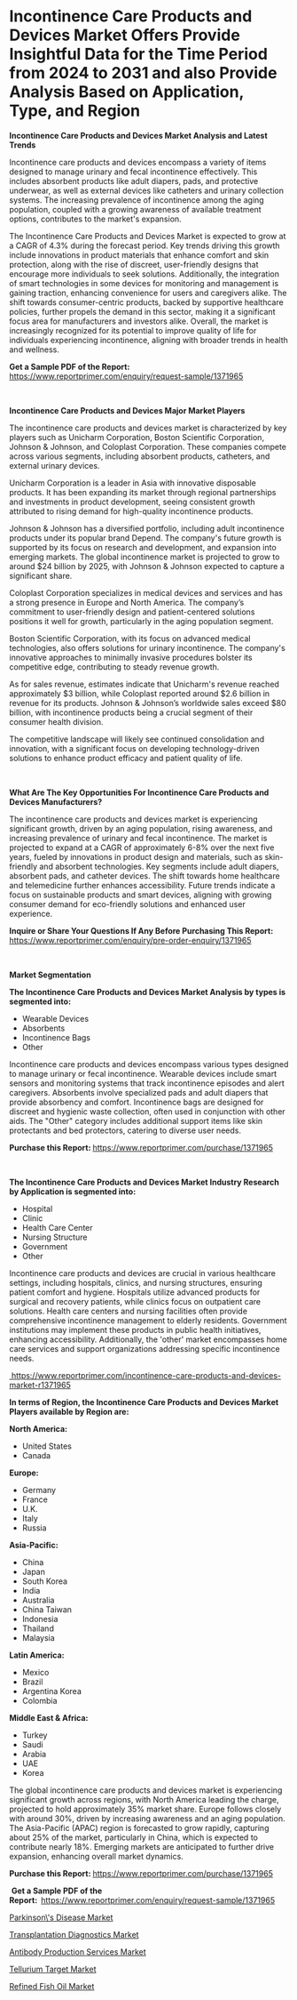 <p><h1>Incontinence Care Products and Devices Market Offers Provide Insightful Data for the Time Period from 2024 to 2031 and also Provide Analysis Based on Application, Type, and Region</h1></p><p><strong>Incontinence Care Products and Devices Market Analysis and Latest Trends</strong></p>
<p><p>Incontinence care products and devices encompass a variety of items designed to manage urinary and fecal incontinence effectively. This includes absorbent products like adult diapers, pads, and protective underwear, as well as external devices like catheters and urinary collection systems. The increasing prevalence of incontinence among the aging population, coupled with a growing awareness of available treatment options, contributes to the market's expansion.</p><p>The Incontinence Care Products and Devices Market is expected to grow at a CAGR of 4.3% during the forecast period. Key trends driving this growth include innovations in product materials that enhance comfort and skin protection, along with the rise of discreet, user-friendly designs that encourage more individuals to seek solutions. Additionally, the integration of smart technologies in some devices for monitoring and management is gaining traction, enhancing convenience for users and caregivers alike. The shift towards consumer-centric products, backed by supportive healthcare policies, further propels the demand in this sector, making it a significant focus area for manufacturers and investors alike. Overall, the market is increasingly recognized for its potential to improve quality of life for individuals experiencing incontinence, aligning with broader trends in health and wellness.</p></p>
<p><strong>Get a Sample PDF of the Report:&nbsp;</strong> <a href="https://www.reportprimer.com/enquiry/request-sample/1371965">https://www.reportprimer.com/enquiry/request-sample/1371965</a></p>
<p>&nbsp;</p>
<p><strong>Incontinence Care Products and Devices Major Market Players</strong></p>
<p><p>The incontinence care products and devices market is characterized by key players such as Unicharm Corporation, Boston Scientific Corporation, Johnson & Johnson, and Coloplast Corporation. These companies compete across various segments, including absorbent products, catheters, and external urinary devices.</p><p>Unicharm Corporation is a leader in Asia with innovative disposable products. It has been expanding its market through regional partnerships and investments in product development, seeing consistent growth attributed to rising demand for high-quality incontinence products.</p><p>Johnson & Johnson has a diversified portfolio, including adult incontinence products under its popular brand Depend. The company's future growth is supported by its focus on research and development, and expansion into emerging markets. The global incontinence market is projected to grow to around $24 billion by 2025, with Johnson & Johnson expected to capture a significant share.</p><p>Coloplast Corporation specializes in medical devices and services and has a strong presence in Europe and North America. The company’s commitment to user-friendly design and patient-centered solutions positions it well for growth, particularly in the aging population segment.</p><p>Boston Scientific Corporation, with its focus on advanced medical technologies, also offers solutions for urinary incontinence. The company's innovative approaches to minimally invasive procedures bolster its competitive edge, contributing to steady revenue growth.</p><p>As for sales revenue, estimates indicate that Unicharm's revenue reached approximately $3 billion, while Coloplast reported around $2.6 billion in revenue for its products. Johnson & Johnson’s worldwide sales exceed $80 billion, with incontinence products being a crucial segment of their consumer health division.</p><p>The competitive landscape will likely see continued consolidation and innovation, with a significant focus on developing technology-driven solutions to enhance product efficacy and patient quality of life.</p></p>
<p>&nbsp;</p>
<p><strong>What Are The Key Opportunities For Incontinence Care Products and Devices Manufacturers?</strong></p>
<p><p>The incontinence care products and devices market is experiencing significant growth, driven by an aging population, rising awareness, and increasing prevalence of urinary and fecal incontinence. The market is projected to expand at a CAGR of approximately 6-8% over the next five years, fueled by innovations in product design and materials, such as skin-friendly and absorbent technologies. Key segments include adult diapers, absorbent pads, and catheter devices. The shift towards home healthcare and telemedicine further enhances accessibility. Future trends indicate a focus on sustainable products and smart devices, aligning with growing consumer demand for eco-friendly solutions and enhanced user experience.</p></p>
<p><strong>Inquire or Share Your Questions If Any Before Purchasing This Report:</strong> <a href="https://www.reportprimer.com/enquiry/pre-order-enquiry/1371965">https://www.reportprimer.com/enquiry/pre-order-enquiry/1371965</a></p>
<p>&nbsp;</p>
<p><strong>Market Segmentation</strong></p>
<p><strong>The Incontinence Care Products and Devices Market Analysis by types is segmented into:</strong></p>
<p><ul><li>Wearable Devices</li><li>Absorbents</li><li>Incontinence Bags</li><li>Other</li></ul></p>
<p><p>Incontinence care products and devices encompass various types designed to manage urinary or fecal incontinence. Wearable devices include smart sensors and monitoring systems that track incontinence episodes and alert caregivers. Absorbents involve specialized pads and adult diapers that provide absorbency and comfort. Incontinence bags are designed for discreet and hygienic waste collection, often used in conjunction with other aids. The "Other" category includes additional support items like skin protectants and bed protectors, catering to diverse user needs.</p></p>
<p><strong>Purchase this Report:&nbsp;</strong><a href="https://www.reportprimer.com/purchase/1371965">https://www.reportprimer.com/purchase/1371965</a></p>
<p>&nbsp;</p>
<p><strong>The Incontinence Care Products and Devices Market Industry Research by Application is segmented into:</strong></p>
<p><ul><li>Hospital</li><li>Clinic</li><li>Health Care Center</li><li>Nursing Structure</li><li>Government</li><li>Other</li></ul></p>
<p><p>Incontinence care products and devices are crucial in various healthcare settings, including hospitals, clinics, and nursing structures, ensuring patient comfort and hygiene. Hospitals utilize advanced products for surgical and recovery patients, while clinics focus on outpatient care solutions. Health care centers and nursing facilities often provide comprehensive incontinence management to elderly residents. Government institutions may implement these products in public health initiatives, enhancing accessibility. Additionally, the 'other' market encompasses home care services and support organizations addressing specific incontinence needs.</p></p>
<p><a href="https://www.reportprimer.com/incontinence-care-products-and-devices-market-r1371965">&nbsp;https://www.reportprimer.com/incontinence-care-products-and-devices-market-r1371965</a></p>
<p><strong>In terms of Region, the Incontinence Care Products and Devices Market Players available by Region are:</strong></p>
<p>
    <p> <strong> North America: </strong>
        <ul>
            <li>United States</li>
            <li>Canada</li>
        </ul>
        </p> 
    <p> <strong> Europe: </strong>
        <ul>
            <li>Germany</li>
            <li>France</li>
            <li>U.K.</li>
            <li>Italy</li>
            <li>Russia</li>
        </ul>
        </p> 
    <p> <strong> Asia-Pacific: </strong>
        <ul>
            <li>China</li>
            <li>Japan</li>
            <li>South Korea</li>
            <li>India</li>
            <li>Australia</li>
            <li>China Taiwan</li>
            <li>Indonesia</li>
            <li>Thailand</li>
            <li>Malaysia</li>
        </ul>
        </p> 
    <p> <strong> Latin America: </strong>
        <ul>
            <li>Mexico</li>
            <li>Brazil</li>
            <li>Argentina Korea</li>
            <li>Colombia</li>
        </ul>
        </p> 
    <p> <strong> Middle East & Africa: </strong>
        <ul>
            <li>Turkey</li>
            <li>Saudi</li>
            <li>Arabia</li>
            <li>UAE</li>
            <li>Korea</li>
        </ul>
    </p>
    </p>
<p><p>The global incontinence care products and devices market is experiencing significant growth across regions, with North America leading the charge, projected to hold approximately 35% market share. Europe follows closely with around 30%, driven by increasing awareness and an aging population. The Asia-Pacific (APAC) region is forecasted to grow rapidly, capturing about 25% of the market, particularly in China, which is expected to contribute nearly 18%. Emerging markets are anticipated to further drive expansion, enhancing overall market dynamics.</p></p>
<p><strong>Purchase this Report: </strong><a href="https://www.reportprimer.com/purchase/1371965">https://www.reportprimer.com/purchase/1371965</a></p>
<p>&nbsp;<strong>Get a Sample PDF of the Report:&nbsp;&nbsp;</strong><a href="https://www.reportprimer.com/enquiry/request-sample/1371965">https://www.reportprimer.com/enquiry/request-sample/1371965</a></p>
<p><strong></strong></p>
<p><p><a href="https://medium.com/@caicuccucga_44415/what-are-the-emerging-market-trends-of-parkinson-s-disease-market-76c13ab9f43b">Parkinson\'s Disease Market</a></p><p><a href="https://medium.com/@caicuccucga_44415/global-transplantation-diagnostics-market-opportunities-and-forecast-for-period-from-2024-to-2031-326ce476c191">Transplantation Diagnostics Market</a></p><p><a href="https://www.linkedin.com/pulse/antibody-production-services-market-outlook-forecast-from-2024-lquce?trackingId=9zUHvzAPS4OyY%2BKvnobenw%3D%3D">Antibody Production Services Market</a></p><p><a href="https://issuu.com/reportprime-2/docs/tellurium-target-market-size-2030.p_c3b896288563f0">Tellurium Target Market</a></p><p><a href="https://www.linkedin.com/pulse/global-refined-fish-oil-market-share-growth-opportunities-size-mkyte?trackingId=WEsjwDHoSHCFlh9lQtl40g%3D%3D">Refined Fish Oil Market</a></p></p>